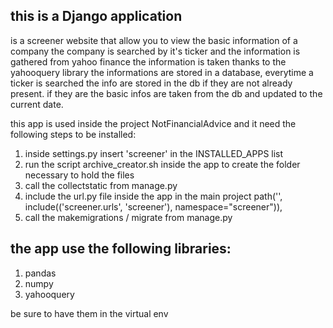## this is a Django application 

 is a screener website that allow you to view the basic information of a company
 the company is searched by it's ticker and the information is gathered from yahoo finance
 the information is taken thanks to the yahooquery library 
 the informations are stored in a database, everytime a ticker is searched the info are 
 stored in the db if they are not already present. if they are the basic infos are taken 
 from the db and updated to the current date.

this app is used inside the project NotFinancialAdvice and it need the following steps to be installed:
 1. inside settings.py insert 'screener' in the INSTALLED_APPS list
 2. run the script archive_creator.sh inside the app to create the folder necessary to hold the files
 3. call the collectstatic from manage.py
 4. include the url.py file inside the app in the main project
        path('', include(('screener.urls', 'screener'), namespace="screener")),
 5. call the makemigrations / migrate from manage.py



## the app use the following libraries:
 1. pandas
 2. numpy
 3. yahooquery

be sure to have them in the virtual env